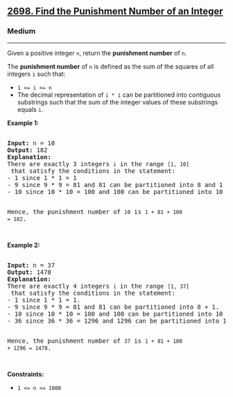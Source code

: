 ### <h2><a href="https://leetcode.com/problems/find-the-punishment-number-of-an-integer/">2698. Find the Punishment Number of an Integer</a></h2>  
<h3>Medium</h3>  
<hr>  
<div>  
<p>Given a positive integer <code>n</code>, return the <strong>punishment number</strong> of <code>n</code>.</p>  

<p>The <strong>punishment number</strong> of <code>n</code> is defined as the sum of the squares of all integers <code>i</code> such that:</p>  
<ul>  
<li><code>1 <= i <= n</code></li>  
<li>The decimal representation of <code>i * i</code> can be partitioned into contiguous substrings such that the sum of the integer values of these substrings equals <code>i</code>.</li>  
</ul>  

<p><strong>Example 1:</strong></p>  
<pre>  
<strong>Input:</strong> n = 10  
<strong>Output:</strong> 182  
<strong>Explanation:</strong>  
There are exactly 3 integers <code>i</code> in the range <code>[1, 10]</code> that satisfy the conditions in the statement:  
- 1 since 1 * 1 = 1  
- 9 since 9 * 9 = 81 and 81 can be partitioned into 8 and 1 with a sum equal to 8 + 1 == 9.  
- 10 since 10 * 10 = 100 and 100 can be partitioned into 10 and 0 with a sum equal to 10 + 0 == 10.  

Hence, the punishment number of <code>10</code> is <code>1 + 81 + 100 = 182</code>.  
</pre>  

<p><strong>Example 2:</strong></p>  
<pre>  
<strong>Input:</strong> n = 37  
<strong>Output:</strong> 1478  
<strong>Explanation:</strong>  
There are exactly 4 integers <code>i</code> in the range <code>[1, 37]</code> that satisfy the conditions in the statement:  
- 1 since 1 * 1 = 1.   
- 9 since 9 * 9 = 81 and 81 can be partitioned into 8 + 1.   
- 10 since 10 * 10 = 100 and 100 can be partitioned into 10 + 0.   
- 36 since 36 * 36 = 1296 and 1296 can be partitioned into 1 + 29 + 6.  

Hence, the punishment number of <code>37</code> is <code>1 + 81 + 100 + 1296 = 1478</code>.  
</pre>  

<p><strong>Constraints:</strong></p>  
<ul>  
<li><code>1 <= n <= 1000</code></li>  
</ul>  
</div>  
